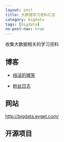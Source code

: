 ```yaml
---
layout: post
title: 大数据学习资料汇总
category: bigdata
tags: [bigdata]
no-post-nav: true
---
```



收集大数据相关的学习资料


## 博客

- [纯洁的微笑](http://io.dbbaxbb.cn)

- [粉丝日志](http://blog.fens.me/series-hadoop-family/)


## 网站

http://bigdata.evget.com/


## 开源项目